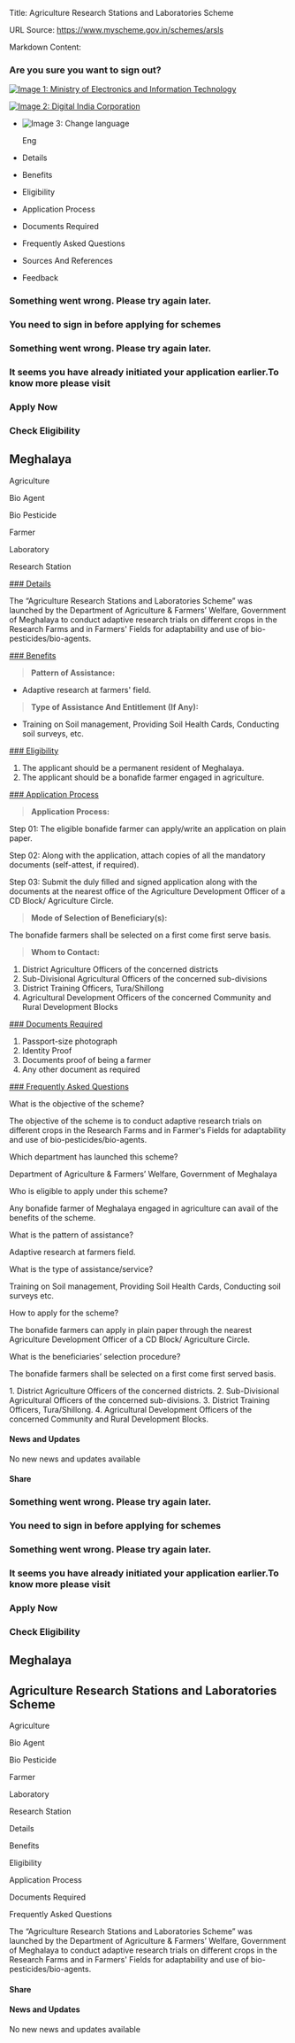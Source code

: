 Title: Agriculture Research Stations and Laboratories Scheme

URL Source: https://www.myscheme.gov.in/schemes/arsls

Markdown Content:
### Are you sure you want to sign out?

[![Image 1: Ministry of Electronics and Information Technology](https://cdn.myscheme.in/images/logos/emblem-black.svg)](https://www.myscheme.gov.in/)

[![Image 2: Digital India Corporation](https://cdn.myscheme.in/images/logos/digital-india-black.svg)](https://www.digitalindia.gov.in/)

*   ![Image 3: Change language](blob:https://www.myscheme.gov.in/b9a31d3949b1882a09ed2f8508d538f3)
    
    Eng
    

*   Details
*   Benefits
*   Eligibility
*   Application Process
*   Documents Required
*   Frequently Asked Questions
*   Sources And References
*   Feedback

### Something went wrong. Please try again later.

### 

### You need to sign in before applying for schemes

### Something went wrong. Please try again later.

### It seems you have already initiated your application earlier.To know more please visit

### Apply Now

### Check Eligibility

Meghalaya
---------

Agriculture

Bio Agent

Bio Pesticide

Farmer

Laboratory

Research Station

[### Details](https://www.myscheme.gov.in/schemes/arsls#details)

The “Agriculture Research Stations and Laboratories Scheme” was launched by the Department of Agriculture & Farmers’ Welfare, Government of Meghalaya to conduct adaptive research trials on different crops in the Research Farms and in Farmers' Fields for adaptability and use of bio-pesticides/bio-agents.

[### Benefits](https://www.myscheme.gov.in/schemes/arsls#benefits)

> **Pattern of Assistance:**

*   Adaptive research at farmers' field.

> **Type of Assistance And Entitlement (If Any):**

*   Training on Soil management, Providing Soil Health Cards, Conducting soil surveys, etc.

[### Eligibility](https://www.myscheme.gov.in/schemes/arsls#eligibility)

1.  The applicant should be a permanent resident of Meghalaya.
2.  The applicant should be a bonafide farmer engaged in agriculture.

[### Application Process](https://www.myscheme.gov.in/schemes/arsls#application-process)

> **Application Process:**

Step 01: The eligible bonafide farmer can apply/write an application on plain paper.

Step 02: Along with the application, attach copies of all the mandatory documents (self-attest, if required).

Step 03: Submit the duly filled and signed application along with the documents at the nearest office of the Agriculture Development Officer of a CD Block/ Agriculture Circle.

> **Mode of Selection of Beneficiary(s):**

The bonafide farmers shall be selected on a first come first serve basis.

> **Whom to Contact:**

1.  District Agriculture Officers of the concerned districts
2.  Sub-Divisional Agricultural Officers of the concerned sub-divisions
3.  District Training Officers, Tura/Shillong
4.  Agricultural Development Officers of the concerned Community and Rural Development Blocks

[### Documents Required](https://www.myscheme.gov.in/schemes/arsls#documents-required)

1.  Passport-size photograph
2.  Identity Proof
3.  Documents proof of being a farmer
4.  Any other document as required

[### Frequently Asked Questions](https://www.myscheme.gov.in/schemes/arsls#faqs)

What is the objective of the scheme?

The objective of the scheme is to conduct adaptive research trials on different crops in the Research Farms and in Farmer's Fields for adaptability and use of bio-pesticides/bio-agents.

Which department has launched this scheme?

Department of Agriculture & Farmers’ Welfare, Government of Meghalaya

Who is eligible to apply under this scheme?

Any bonafide farmer of Meghalaya engaged in agriculture can avail of the benefits of the scheme.

What is the pattern of assistance?

Adaptive research at farmers field.

What is the type of assistance/service?

Training on Soil management, Providing Soil Health Cards, Conducting soil surveys etc.

How to apply for the scheme?

The bonafide farmers can apply in plain paper through the nearest Agriculture Development Officer of a CD Block/ Agriculture Circle.

What is the beneficiaries’ selection procedure?

The bonafide farmers shall be selected on a first come first served basis.

1\. District Agriculture Officers of the concerned districts. 2. Sub-Divisional Agricultural Officers of the concerned sub-divisions. 3. District Training Officers, Tura/Shillong. 4. Agricultural Development Officers of the concerned Community and Rural Development Blocks.

#### News and Updates

No new news and updates available

#### Share

### Something went wrong. Please try again later.

### 

### You need to sign in before applying for schemes

### Something went wrong. Please try again later.

### It seems you have already initiated your application earlier.To know more please visit

### Apply Now

### Check Eligibility

Meghalaya
---------

Agriculture Research Stations and Laboratories Scheme
-----------------------------------------------------

Agriculture

Bio Agent

Bio Pesticide

Farmer

Laboratory

Research Station

Details

Benefits

Eligibility

Application Process

Documents Required

Frequently Asked Questions

The “Agriculture Research Stations and Laboratories Scheme” was launched by the Department of Agriculture & Farmers’ Welfare, Government of Meghalaya to conduct adaptive research trials on different crops in the Research Farms and in Farmers' Fields for adaptability and use of bio-pesticides/bio-agents.

#### Share

#### News and Updates

No new news and updates available
